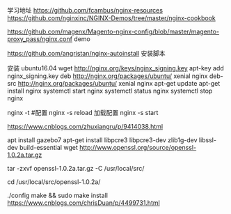 
学习地址
https://github.com/fcambus/nginx-resources
https://github.com/nginxinc/NGINX-Demos/tree/master/nginx-cookbook

https://github.com/magenx/Magento-nginx-config/blob/master/magento-proxy_pass/nginx.conf  demo

https://github.com/angristan/nginx-autoinstall  安装脚本

安装
ubuntu16.04
wget http://nginx.org/keys/nginx_signing.key
apt-key add nginx_signing.key
deb http://nginx.org/packages/ubuntu/ xenial nginx
deb-src http://nginx.org/packages/ubuntu/ xenial nginx
apt-get update
apt-get install nginx
systemctl start nginx
systemctl status nginx
systemctl stop nginx

nginx -t #配置
nginx -s reload 加载配置
nginx -s start

https://www.cnblogs.com/zhuxiangru/p/9414038.html

apt install gazebo7
apt-get install libpcre3 libpcre3-dev zlib1g-dev libssl-dev build-essential
wget http://www.openssl.org/source/openssl-1.0.2a.tar.gz

 tar -zxvf openssl-1.0.2a.tar.gz -C /usr/local/src/

cd /usr/local/src/openssl-1.0.2a/

 ./config
 make && sudo make install
 https://www.cnblogs.com/chrisDuan/p/4499731.html




